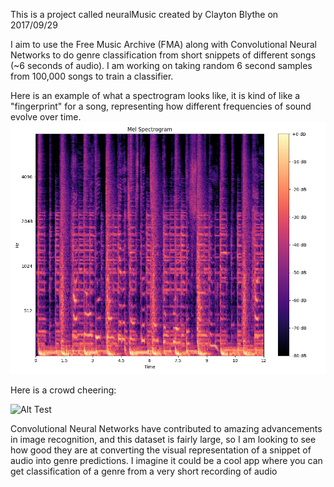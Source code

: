 

This is a project called neuralMusic created by Clayton Blythe on 2017/09/29

I aim to use the Free Music Archive (FMA) along with Convolutional Neural Networks to do genre classification from 
short snippets of different songs (~6 seconds of audio). I am working on taking random 6 second samples from 100,000 songs to train a classifier. 

Here is an example of what a spectrogram looks like, it is kind of like a "fingerprint" for a song, representing how different frequencies of sound evolve over time. 
![Alt Test](https://github.com/claytonblythe/neuralMusic/blob/master/data/spectrograms/lose_yourself_to_dance.png)

Here is a crowd cheering:

![Alt Test](https://github.com/claytonblythe/neuralMusic/blog/master/data/spectrograms/crowd-cheering.png)

Convolutional Neural Networks have contributed to amazing advancements in image recognition, and this dataset is fairly large, so I am looking to see how good they are at converting the visual representation of a snippet of audio into genre predictions. I imagine it could be a cool app where you can get classification of a genre from a very short recording of audio


